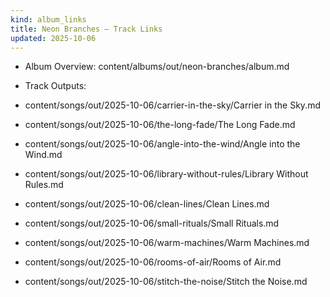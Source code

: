 ```yaml
---
kind: album_links
title: Neon Branches — Track Links
updated: 2025-10-06
---
```


- Album Overview: content/albums/out/neon-branches/album.md

- Track Outputs:
- content/songs/out/2025-10-06/carrier-in-the-sky/Carrier in the Sky.md
- content/songs/out/2025-10-06/the-long-fade/The Long Fade.md
- content/songs/out/2025-10-06/angle-into-the-wind/Angle into the Wind.md
- content/songs/out/2025-10-06/library-without-rules/Library Without Rules.md
- content/songs/out/2025-10-06/clean-lines/Clean Lines.md
- content/songs/out/2025-10-06/small-rituals/Small Rituals.md
- content/songs/out/2025-10-06/warm-machines/Warm Machines.md
- content/songs/out/2025-10-06/rooms-of-air/Rooms of Air.md
- content/songs/out/2025-10-06/stitch-the-noise/Stitch the Noise.md
